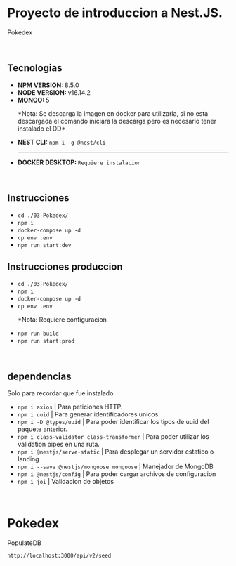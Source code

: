 <h1>Proyecto de introduccion a <strong>Nest.JS</strong>.</h1>
<P>Pokedex</P>
<br>
<h2>Tecnologias</h2>
<ul>
    <li><strong>NPM VERSION: </strong> 8.5.0</li>
    <li><strong>NODE VERSION: </strong> v16.14.2</li>
    <li><strong>MONGO: </strong> 5<p>*Nota: Se descarga la imagen en docker para utilizarla, si no esta descargada el comando iniciara la descarga pero es necesario tener instalado el DD*</p></li>
    <li><strong>NEST CLI: </strong> <code>npm i -g @nest/cli</code></li>
    <HR>
    <li><strong>DOCKER DESKTOP: </strong> <code>Requiere instalacion</code></li>
</ul>
<br>
<h2>Instrucciones</h2>
<ul>
    <li> <code>cd ./03-Pokedex/</code></li>
    <li> <code>npm i</code></li>
    <li> <code>docker-compose up -d</code></li>
    <li> <code>cp env .env</code></li>
    <li> <code>npm run start:dev</code></li>
</ul>
<h2>Instrucciones produccion</h2>
<ul>
    <li> <code>cd ./03-Pokedex/</code></li>
    <li> <code>npm i</code></li>
    <li> <code>docker-compose up -d</code></li>
    <li> <code>cp env .env</code> <p>*Nota: Requiere configuracion</p></li>
    <li> <code>npm run build</code></li>
    <li> <code>npm run start:prod</code></li>
</ul>
<br>
<h2>dependencias</h2>
<p>Solo para recordar que fue instalado</p>
<ul>
    <li> <code>npm i axios</code> | Para peticiones HTTP.</li>
    <li> <code>npm i uuid</code> | Para generar identificadores unicos.</li>
    <li> <code>npm i -D @types/uuid</code> | Para poder identificar los tipos de uuid del paquete anterior.</li>
    <li> <code>npm i class-validator class-transformer</code> | Para poder utilizar los validation pipes en una ruta.</li>
    <li> <code>npm i @nestjs/serve-static</code> | Para desplegar un servidor estatico o landing </li>
    <li> <code>npm i --save @nestjs/mongoose mongoose</code> | Manejador de MongoDB</li>
    <li> <code>npm i @nestjs/config</code> | Para poder cargar archivos de configuracion</li>
    <li> <code>npm i joi</code> | Validacion de objetos</li>
</ul>
<br>

# Pokedex

PopulateDB

```
http://localhost:3000/api/v2/seed
```
